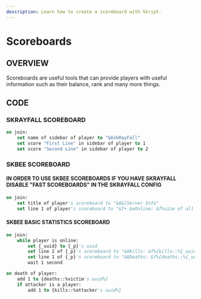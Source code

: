 ```yaml
---
description: Learn how to create a scoreboard with Skript.
---
```


# Scoreboards

## OVERVIEW

Scoreboards are useful tools that can provide players with useful information such as their balance, rank and many more things.

## CODE

### SKRAYFALL SCOREBOARD

```vb
on join:
    set name of sidebar of player to "&6skRayFall"
    set score "First Line" in sidebar of player to 1
    set score "Second Line" in sidebar of player to 2
```

### SKBEE SCOREBOARD

#### IN ORDER TO USE SKBEE SCOREBOARDS IF YOU HAVE SKRAYFALL DISABLE "FAST SCOREBOARDS" IN THE SKRAYFALL CONFIG

```vb
on join:
    set title of player's scoreboard to "&6&lServer Info"
    set line 1 of player's scoreboard to "&7• &eOnline: &f%size of all players%"
```

#### SKBEE BASIC STATISTICS SCOREBOARD

```vb
on join:
    while player is online:
        set {_uuid} to {_p}'s uuid
        set line 2 of {_p}'s scoreboard to "&6Kills: &f%{kills::%{_uuid}%} ? 0%"
        set line 1 of {_p}'s scoreboard to "&6Deaths: &f%{deaths::%{_uuid}%} ? 0%"
        wait 1 second

on death of player:
    add 1 to {deaths::%victim's uuid%}
    if attacker is a player:
        add 1 to {kills::%attacker's uuid%}
```
